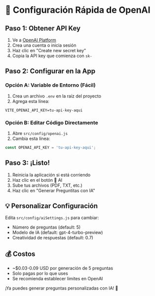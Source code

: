 # 🚀 Configuración Rápida de OpenAI

## Paso 1: Obtener API Key

1. Ve a [OpenAI Platform](https://platform.openai.com/api-keys)
2. Crea una cuenta o inicia sesión
3. Haz clic en "Create new secret key"
4. Copia la API key que comienza con `sk-`

## Paso 2: Configurar en la App

### Opción A: Variable de Entorno (Fácil)
1. Crea un archivo `.env` en la raíz del proyecto
2. Agrega esta línea:
```
VITE_OPENAI_API_KEY=tu-api-key-aqui
```

### Opción B: Editar Código Directamente
1. Abre `src/config/openai.js`
2. Cambia esta línea:
```javascript
const OPENAI_API_KEY = 'tu-api-key-aqui';
```

## Paso 3: ¡Listo!

1. Reinicia la aplicación si está corriendo
2. Haz clic en el botón 🧠 AI
3. Sube tus archivos (PDF, TXT, etc.)
4. Haz clic en "Generar Preguntitas con IA"

## 💡 Personalizar Configuración

Edita `src/config/aiSettings.js` para cambiar:
- Número de preguntas (default: 5)
- Modelo de IA (default: gpt-4-turbo-preview)
- Creatividad de respuestas (default: 0.7)

## 💰 Costos

- ~$0.03-0.09 USD por generación de 5 preguntas
- Solo pagas por lo que uses
- Se recomienda establecer límites en OpenAI

¡Ya puedes generar preguntas personalizadas con IA! 🎉 